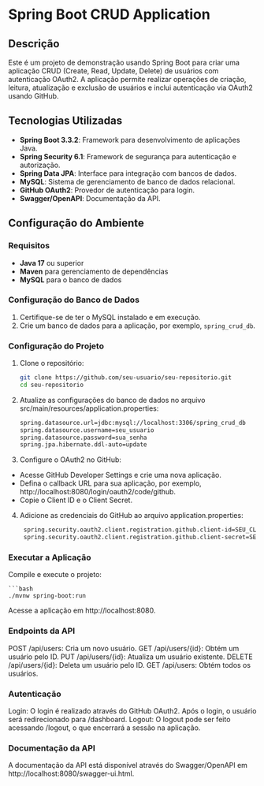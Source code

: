 # Spring Boot CRUD Application

## Descrição

Este é um projeto de demonstração usando Spring Boot para criar uma aplicação CRUD (Create, Read, Update, Delete) de usuários com autenticação OAuth2. A aplicação permite realizar operações de criação, leitura, atualização e exclusão de usuários e inclui autenticação via OAuth2 usando GitHub.

## Tecnologias Utilizadas

- **Spring Boot 3.3.2**: Framework para desenvolvimento de aplicações Java.
- **Spring Security 6.1**: Framework de segurança para autenticação e autorização.
- **Spring Data JPA**: Interface para integração com bancos de dados.
- **MySQL**: Sistema de gerenciamento de banco de dados relacional.
- **GitHub OAuth2**: Provedor de autenticação para login.
- **Swagger/OpenAPI**: Documentação da API.

## Configuração do Ambiente

### Requisitos

- **Java 17** ou superior
- **Maven** para gerenciamento de dependências
- **MySQL** para o banco de dados

### Configuração do Banco de Dados

1. Certifique-se de ter o MySQL instalado e em execução.
2. Crie um banco de dados para a aplicação, por exemplo, `spring_crud_db`.

### Configuração do Projeto

1. Clone o repositório:

   ```bash
   git clone https://github.com/seu-usuario/seu-repositorio.git
   cd seu-repositorio
   
2. Atualize as configurações do banco de dados no arquivo src/main/resources/application.properties:

    ```bash
    spring.datasource.url=jdbc:mysql://localhost:3306/spring_crud_db
    spring.datasource.username=seu_usuario
    spring.datasource.password=sua_senha
    spring.jpa.hibernate.ddl-auto=update

3. Configure o OAuth2 no GitHub:
- Acesse GitHub Developer Settings e crie uma nova aplicação.
- Defina o callback URL para sua aplicação, por exemplo, http://localhost:8080/login/oauth2/code/github.
- Copie o Client ID e o Client Secret.

4. Adicione as credenciais do GitHub ao arquivo application.properties:
   
   ```bash
    spring.security.oauth2.client.registration.github.client-id=SEU_CLIENT_ID
    spring.security.oauth2.client.registration.github.client-secret=SEU_CLIENT_SECRET

###  Executar a Aplicação
Compile e execute o projeto:

    ```bash
    ./mvnw spring-boot:run

Acesse a aplicação em http://localhost:8080.

### Endpoints da API

POST /api/users: Cria um novo usuário.
GET /api/users/{id}: Obtém um usuário pelo ID.
PUT /api/users/{id}: Atualiza um usuário existente.
DELETE /api/users/{id}: Deleta um usuário pelo ID.
GET /api/users: Obtém todos os usuários.

### Autenticação

Login: O login é realizado através do GitHub OAuth2. Após o login, o usuário será redirecionado para /dashboard.
Logout: O logout pode ser feito acessando /logout, o que encerrará a sessão na aplicação.

### Documentação da API
A documentação da API está disponível através do Swagger/OpenAPI em http://localhost:8080/swagger-ui.html.
